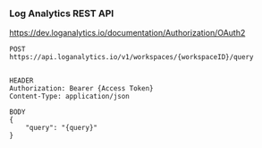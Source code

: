### Log Analytics REST API
<https://dev.loganalytics.io/documentation/Authorization/OAuth2>
```
POST
https://api.loganalytics.io/v1/workspaces/{workspaceID}/query


HEADER
Authorization: Bearer {Access Token}
Content-Type: application/json

BODY
{
    "query": "{query}"
}
```




